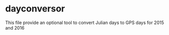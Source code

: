 # dayconversor
This file provide an optional tool to convert Julian days to GPS days for 2015 and 2016
